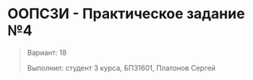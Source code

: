 ﻿# ООПСЗИ - Практическое задание №4

> Вариант: 18
>
> Выполнил: студент 3 курса, БПЗ1601, Платонов Сергей

